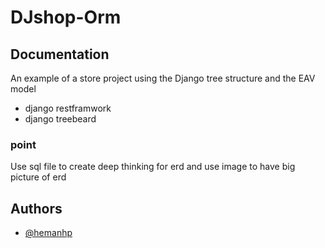 # DJshop-Orm


## Documentation

An example of a store project using the Django tree structure and the EAV model


* django restframwork
* django treebeard


### point
Use sql file to create deep thinking for erd and use image to have big picture of erd 




## Authors

- [@hemanhp](https://github.com/hemanhp)


